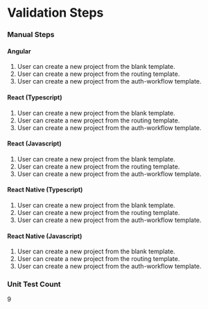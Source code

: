 # Validation Steps

### Manual Steps

#### Angular 
1. User can create a new project from the blank template.
2. User can create a new project from the routing template.
3. User can create a new project from the auth-workflow template. 

#### React (Typescript)
1. User can create a new project from the blank template.
2. User can create a new project from the routing template.
3. User can create a new project from the auth-workflow template.

#### React (Javascript)
1. User can create a new project from the blank template.
2. User can create a new project from the routing template.
3. User can create a new project from the auth-workflow template.

#### React Native (Typescript)
1. User can create a new project from the blank template.
2. User can create a new project from the routing template.
3. User can create a new project from the auth-workflow template.

#### React Native (Javascript)
1. User can create a new project from the blank template.
2. User can create a new project from the routing template.
3. User can create a new project from the auth-workflow template.

### Unit Test Count
9
